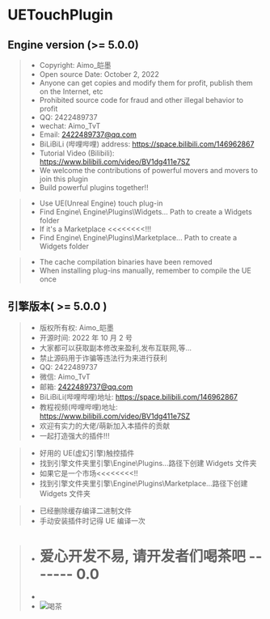 # UETouchPlugin

## Engine version (>= 5.0.0)

> - Copyright: Aimo\_皑墨
> - Open source Date: October 2, 2022
> - Anyone can get copies and modify them for profit, publish them on the Internet, etc
> - Prohibited source code for fraud and other illegal behavior to profit
> - QQ: 2422489737
> - wechat: Aimo_TvT
> - Email: 2422489737@qq.com
> - BiLiBiLi (哔哩哔哩) address: https://space.bilibili.com/146962867
> - Tutorial Video (Bilibili): https://www.bilibili.com/video/BV1dg411e7SZ
> - We welcome the contributions of powerful movers and movers to join this plugin
> - Build powerful plugins together!!

> - Use UE(Unreal Engine) touch plug-in
> - Find Engine\ Engine\Plugins\Widgets\... Path to create a Widgets folder
> - If it's a Marketplace <<<<<<<<!!!
> - Find Engine\ Engine\Plugins\Marketplace\... Path to create a Widgets folder

> - The cache compilation binaries have been removed
> - When installing plug-ins manually, remember to compile the UE once

## 引擎版本( >= 5.0.0 )

> - 版权所有权: Aimo\_皑墨
> - 开源时间: 2022 年 10 月 2 号
> - 大家都可以获取副本修改来盈利,发布互联网,等...
> - 禁止源码用于诈骗等违法行为来进行获利
> - QQ: 2422489737
> - 微信: Aimo_TvT
> - 邮箱: 2422489737@qq.com
> - BiLiBiLi(哔哩哔哩)地址: https://space.bilibili.com/146962867
> - 教程视频(哔哩哔哩)地址: https://www.bilibili.com/video/BV1dg411e7SZ
> - 欢迎有实力的大佬/萌新加入本插件的贡献
> - 一起打造强大的插件!!!

> - 好用的 UE(虚幻引擎)触控插件
> - 找到引擎文件夹里引擎\Engine\Plugins...路径下创建 Widgets 文件夹
> - 如果它是一个市场<<<<<<<<!!
> - 找到引擎文件夹里引擎\Engine\Plugins\Marketplace\...路径下创建 Widgets 文件夹

> - 已经删除缓存编译二进制文件
> - 手动安装插件时记得 UE 编译一次

> - # 爱心开发不易, 请开发者们喝茶吧 ------- 0.0
> -
> - ![喝茶](https://github.com/AimoTvT/UITouch/raw/Aimo/TuPian/ZhiFuMa.png "爱心开发不易, 请开发者们喝茶吧 ------- 0.0")
